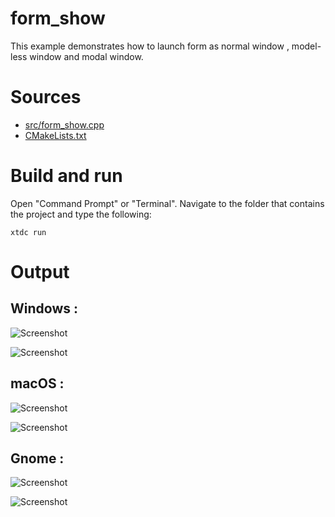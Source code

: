 # form_show

This example demonstrates how to launch form as normal window , model-less window and modal window.

# Sources

* [src/form_show.cpp](src/form_show.cpp)
* [CMakeLists.txt](CMakeLists.txt)

# Build and run

Open "Command Prompt" or "Terminal". Navigate to the folder that contains the project and type the following:

```shell
xtdc run
```

# Output

## Windows :

![Screenshot](../../../../docs/pictures/examples/form_show_w.png)

![Screenshot](../../../../docs/pictures/examples/form_show_wd.png)

## macOS :

![Screenshot](../../../../docs/pictures/examples/form_show_m.png)

![Screenshot](../../../../docs/pictures/examples/form_show_md.png)

## Gnome :

![Screenshot](../../../../docs/pictures/examples/form_show_g.png)

![Screenshot](../../../../docs/pictures/examples/form_show_gd.png)
